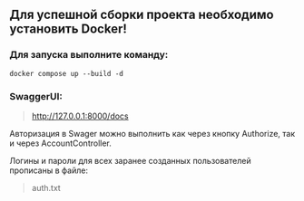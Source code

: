 
## Для успешной сборки проекта необходимо установить Docker!

### Для запуска выполните команду:
```
docker compose up --build -d
```
### SwaggerUI:
> http://127.0.0.1:8000/docs

Авторизация в Swager можно выполнить как через кнопку Authorize,
так и через AccountController.

Логины и пароли для всех заранее созданных пользователей прописаны в файле:
> auth.txt

